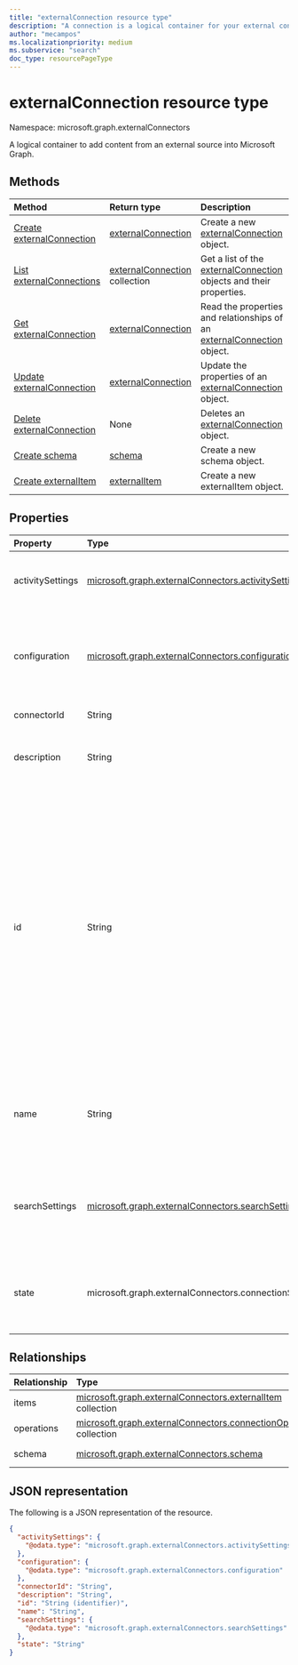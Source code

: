 ```yaml
---
title: "externalConnection resource type"
description: "A connection is a logical container for your external content in Microsoft Graph"
author: "mecampos"
ms.localizationpriority: medium
ms.subservice: "search"
doc_type: resourcePageType
---
```


# externalConnection resource type

Namespace: microsoft.graph.externalConnectors

A logical container to add content from an external source into Microsoft Graph.

## Methods
|Method|Return type|Description|
|:---|:---|:---|
|[Create externalConnection](../api/externalconnectors-external-post-connections.md)|[externalConnection](../resources/externalconnectors-externalconnection.md)|Create a new [externalConnection](../resources/externalconnectors-externalconnection.md) object.|
|[List externalConnections](../api/externalconnectors-externalconnection-list.md)|[externalConnection](../resources/externalconnectors-externalconnection.md) collection|Get a list of the [externalConnection](../resources/externalconnectors-externalconnection.md) objects and their properties.|
|[Get externalConnection](../api/externalconnectors-externalconnection-get.md)|[externalConnection](../resources/externalconnectors-externalconnection.md)|Read the properties and relationships of an [externalConnection](../resources/externalconnectors-externalconnection.md) object.|
|[Update externalConnection](../api/externalconnectors-externalconnection-update.md)|[externalConnection](../resources/externalconnectors-externalconnection.md)|Update the properties of an [externalConnection](../resources/externalconnectors-externalconnection.md) object.|
|[Delete externalConnection](../api/externalconnectors-externalconnection-delete.md)|None|Deletes an [externalConnection](../resources/externalconnectors-externalconnection.md) object.|
|[Create schema](../api/externalconnectors-externalconnection-patch-schema.md)|[schema](../resources/externalconnectors-schema.md)|Create a new schema object.|
|[Create externalItem](../api/externalconnectors-externalconnection-put-items.md)|[externalItem](../resources/externalconnectors-externalitem.md)|Create a new externalItem object.|

## Properties
|Property|Type|Description|
|:---|:---|:---|
| activitySettings  |[microsoft.graph.externalConnectors.activitySettings](../resources/externalconnectors-activitysettings.md)| Collects configurable settings related to activities involving connector content.|
| configuration     |[microsoft.graph.externalConnectors.configuration](../resources/externalconnectors-configuration.md)|Specifies additional application IDs that are allowed to manage the connection and to index content in the connection. Optional.|
| connectorId       | String | The Teams app ID. Optional.|
| description       |String|Description of the connection displayed in the Microsoft 365 admin center. Optional.|
| id                |String| Developer-provided unique ID of the connection within the Microsoft Entra tenant. Must be between 3 and 32 characters in length. Must only contain alphanumeric characters. Cannot begin with `Microsoft` or be one of the following values: `None`, `Directory`, `Exchange`, `ExchangeArchive`, `LinkedIn`, `Mailbox`, `OneDriveBusiness`, `SharePoint`, `Teams`, `Yammer`, `Connectors`, `TaskFabric`, `PowerBI`, `Assistant`, `TopicEngine`, `MSFT_All_Connectors`. Required. |
| name              |String|The display name of the connection to be displayed in the Microsoft 365 admin center. Maximum length of 128 characters. Required.|
| searchSettings    |[microsoft.graph.externalConnectors.searchSettings](../resources/externalconnectors-searchsettings.md)|The settings configuring the search experience for content in this connection, such as the display templates for search results.|
| state             |microsoft.graph.externalConnectors.connectionState|Indicates the current state of the connection. Possible values are: `draft`, `ready`, `obsolete`, `limitExceeded`, `unknownFutureValue`.|

## Relationships
|Relationship|Type|Description|
|:---|:---|:---|
|items|[microsoft.graph.externalConnectors.externalItem](../resources/externalconnectors-externalitem.md) collection|Read-only. Nullable.|
|operations|[microsoft.graph.externalConnectors.connectionOperation](../resources/externalconnectors-connectionoperation.md) collection|Read-only. Nullable.|
|schema|[microsoft.graph.externalConnectors.schema](../resources/externalconnectors-schema.md)|Read-only. Nullable.|

## JSON representation
The following is a JSON representation of the resource.
<!-- {
  "blockType": "resource",
  "keyProperty": "id",
  "@odata.type": "microsoft.graph.externalConnectors.externalConnection",
  "openType": false
}
-->
``` json
{
  "activitySettings": {
    "@odata.type": "microsoft.graph.externalConnectors.activitySettings"
  },
  "configuration": {
    "@odata.type": "microsoft.graph.externalConnectors.configuration"
  },
  "connectorId": "String",
  "description": "String",
  "id": "String (identifier)",
  "name": "String",
  "searchSettings": {
    "@odata.type": "microsoft.graph.externalConnectors.searchSettings"
  },
  "state": "String"
}
```
